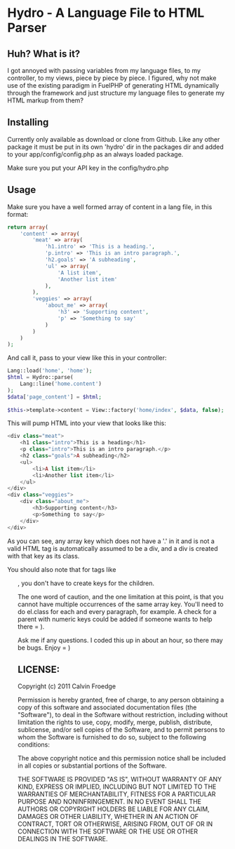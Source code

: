 # Hydro - A Language File to HTML Parser

## Huh?  What is it?

I got annoyed with passing variables from my language files, to my controller, to my views, piece by piece by piece.  I figured, why not make use of the existing paradigm in FuelPHP of generating HTML dynamically through the framework and just structure my language files to generate my HTML markup from them?

## Installing

Currently only available as download or clone from Github. Like any other package it must be put in its own 'hydro' dir in the packages dir and added to your app/config/config.php as an always loaded package.

Make sure you put your API key in the config/hydro.php

## Usage

Make sure you have a well formed array of content in a lang file, in this format:

```php
return array(
	'content' => array(
		'meat' => array(
			'h1.intro' => 'This is a heading.',
			'p.intro' => 'This is an intro paragraph.',
			'h2.goals' => 'A subheading',
			'ul' => array(
				'A list item',
				'Another list item'
			), 
		),
		'veggies' => array(
			'about_me' => array(
				'h3' => 'Supporting content',
				'p' => 'Something to say'
			)
		)
	)
);
```

And call it, pass to your view like this in your controller:

```php
Lang::load('home', 'home');
$html = Hydro::parse(
	Lang::line('home.content')
);
$data['page_content'] = $html;	
		
$this->template->content = View::factory('home/index', $data, false);
```

This will pump HTML into your view that looks like this:

```php
<div class="meat">
	<h1 class="intro">This is a heading</h1>
	<p class="intro">This is an intro paragraph.</p>
	<h2 class="goals">A subheading</h2>
	<ul>
		<li>A list item</li>
		<li>Another list item</li>
	</ul>
</div>
<div class="veggies">
	<div class="about_me">
		<h3>Supporting content</h3>
		<p>Something to say</p>
	</div>
</div>
```

As you can see, any array key which does not have a '.' in it and is not a valid HTML tag is automatically assumed to be a div, and a div is created with that key as its class.

You should also note that for tags like <ul>, you don't have to create keys for the children.

The one word of caution, and the one limitation at this point, is that you cannot have multiple occurrences of the same array key.  You'll need to do el.class for each and every paragraph, for example.  A check for a parent with numeric keys could be added if someone wants to help there = ).

Ask me if any questions.  I coded this up in about an hour, so there may be bugs.  Enjoy = )

## LICENSE: 

Copyright (c) 2011 Calvin Froedge

Permission is hereby granted, free of charge, to any person obtaining a copy of this software and associated documentation files (the "Software"), to deal in the Software without restriction, including without limitation the rights to use, copy, modify, merge, publish, distribute, sublicense, and/or sell copies of the Software, and to permit persons to whom the Software is furnished to do so, subject to the following conditions:

The above copyright notice and this permission notice shall be included in all copies or substantial portions of the Software.

THE SOFTWARE IS PROVIDED "AS IS", WITHOUT WARRANTY OF ANY KIND, EXPRESS OR IMPLIED, INCLUDING BUT NOT LIMITED TO THE WARRANTIES OF MERCHANTABILITY, FITNESS FOR A PARTICULAR PURPOSE AND NONINFRINGEMENT. IN NO EVENT SHALL THE AUTHORS OR COPYRIGHT HOLDERS BE LIABLE FOR ANY CLAIM, DAMAGES OR OTHER LIABILITY, WHETHER IN AN ACTION OF CONTRACT, TORT OR OTHERWISE, ARISING FROM, OUT OF OR IN CONNECTION WITH THE SOFTWARE OR THE USE OR OTHER DEALINGS IN THE SOFTWARE.
